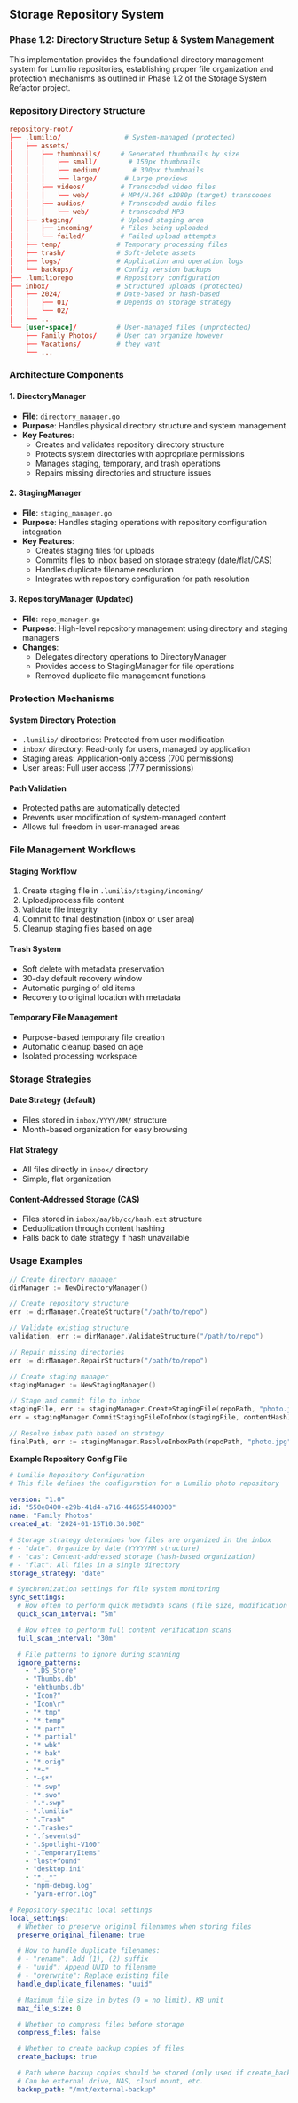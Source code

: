 ## Storage Repository System

### Phase 1.2: Directory Structure Setup & System Management

This implementation provides the foundational directory management system for Lumilio repositories, establishing proper file organization and protection mechanisms as outlined in Phase 1.2 of the Storage System Refactor project.

### Repository Directory Structure

```toml
repository-root/
├── .lumilio/                # System-managed (protected)
│   ├── assets/
│   │   ├── thumbnails/     # Generated thumbnails by size
│   │   │   ├── small/        # 150px thumbnails
│   │   │   ├── medium/        # 300px thumbnails
│   │   │   └── large/       # Large previews
│   │   ├── videos/         # Transcoded video files
│   │   │   └── web/        # MP4/H.264 ≤1080p (target) transcodes
│   │   ├── audios/         # Transcoded audio files
│   │   │   └── web/        # transcoded MP3
│   ├── staging/            # Upload staging area
│   │   ├── incoming/       # Files being uploaded
│   │   └── failed/         # Failed upload attempts
│   ├── temp/              # Temporary processing files
│   ├── trash/             # Soft-delete assets
│   ├── logs/              # Application and operation logs
│   └── backups/           # Config version backups
├── .lumiliorepo           # Repository configuration
├── inbox/                 # Structured uploads (protected)
│   ├── 2024/              # Date-based or hash-based
│   │   ├── 01/            # Depends on storage strategy
│   │   └── 02/
│   └── ...
└── [user-space]/          # User-managed files (unprotected)
    ├── Family Photos/     # User can organize however
    ├── Vacations/         # they want
    └── ...
```

### Architecture Components

#### 1. DirectoryManager
- **File**: `directory_manager.go`
- **Purpose**: Handles physical directory structure and system management
- **Key Features**:
  - Creates and validates repository directory structure
  - Protects system directories with appropriate permissions
  - Manages staging, temporary, and trash operations
  - Repairs missing directories and structure issues

#### 2. StagingManager
- **File**: `staging_manager.go`
- **Purpose**: Handles staging operations with repository configuration integration
- **Key Features**:
  - Creates staging files for uploads
  - Commits files to inbox based on storage strategy (date/flat/CAS)
  - Handles duplicate filename resolution
  - Integrates with repository configuration for path resolution

#### 3. RepositoryManager (Updated)
- **File**: `repo_manager.go`
- **Purpose**: High-level repository management using directory and staging managers
- **Changes**:
  - Delegates directory operations to DirectoryManager
  - Provides access to StagingManager for file operations
  - Removed duplicate file management functions

### Protection Mechanisms

#### System Directory Protection
- `.lumilio/` directories: Protected from user modification
- `inbox/` directory: Read-only for users, managed by application
- Staging areas: Application-only access (700 permissions)
- User areas: Full user access (777 permissions)

#### Path Validation
- Protected paths are automatically detected
- Prevents user modification of system-managed content
- Allows full freedom in user-managed areas

### File Management Workflows

#### Staging Workflow
1. Create staging file in `.lumilio/staging/incoming/`
2. Upload/process file content
3. Validate file integrity
4. Commit to final destination (inbox or user area)
5. Cleanup staging files based on age

#### Trash System
- Soft delete with metadata preservation
- 30-day default recovery window
- Automatic purging of old items
- Recovery to original location with metadata

#### Temporary File Management
- Purpose-based temporary file creation
- Automatic cleanup based on age
- Isolated processing workspace

### Storage Strategies

#### Date Strategy (default)
- Files stored in `inbox/YYYY/MM/` structure
- Month-based organization for easy browsing

#### Flat Strategy
- All files directly in `inbox/` directory
- Simple, flat organization

#### Content-Addressed Storage (CAS)
- Files stored in `inbox/aa/bb/cc/hash.ext` structure
- Deduplication through content hashing
- Falls back to date strategy if hash unavailable

### Usage Examples

```go
// Create directory manager
dirManager := NewDirectoryManager()

// Create repository structure
err := dirManager.CreateStructure("/path/to/repo")

// Validate existing structure
validation, err := dirManager.ValidateStructure("/path/to/repo")

// Repair missing directories
err := dirManager.RepairStructure("/path/to/repo")

// Create staging manager
stagingManager := NewStagingManager()

// Stage and commit file to inbox
stagingFile, err := stagingManager.CreateStagingFile(repoPath, "photo.jpg")
err = stagingManager.CommitStagingFileToInbox(stagingFile, contentHash)

// Resolve inbox path based on strategy
finalPath, err := stagingManager.ResolveInboxPath(repoPath, "photo.jpg", hash)
```

**Example Repository Config File**

```yaml
# Lumilio Repository Configuration
# This file defines the configuration for a Lumilio photo repository

version: "1.0"
id: "550e8400-e29b-41d4-a716-446655440000"
name: "Family Photos"
created_at: "2024-01-15T10:30:00Z"

# Storage strategy determines how files are organized in the inbox
# - "date": Organize by date (YYYY/MM structure)
# - "cas": Content-addressed storage (hash-based organization)
# - "flat": All files in a single directory
storage_strategy: "date"

# Synchronization settings for file system monitoring
sync_settings:
  # How often to perform quick metadata scans (file size, modification time)
  quick_scan_interval: "5m"

  # How often to perform full content verification scans
  full_scan_interval: "30m"

  # File patterns to ignore during scanning
  ignore_patterns:
    - ".DS_Store"
    - "Thumbs.db"
    - "ehthumbs.db"
    - "Icon?"
    - "Icon\r"
    - "*.tmp"
    - "*.temp"
    - "*.part"
    - "*.partial"
    - "*.wbk"
    - "*.bak"
    - "*.orig"
    - "*~"
    - "~$*"
    - "*.swp"
    - "*.swo"
    - ".*.swp"
    - ".lumilio"
    - ".Trash"
    - ".Trashes"
    - ".fseventsd"
    - ".Spotlight-V100"
    - ".TemporaryItems"
    - "lost+found"
    - "desktop.ini"
    - "*._*"
    - "npm-debug.log"
    - "yarn-error.log"

# Repository-specific local settings
local_settings:
  # Whether to preserve original filenames when storing files
  preserve_original_filename: true

  # How to handle duplicate filenames:
  # - "rename": Add (1), (2) suffix
  # - "uuid": Append UUID to filename
  # - "overwrite": Replace existing file
  handle_duplicate_filenames: "uuid"

  # Maximum file size in bytes (0 = no limit), KB unit
  max_file_size: 0

  # Whether to compress files before storage
  compress_files: false

  # Whether to create backup copies of files
  create_backups: true

  # Path where backup copies should be stored (only used if create_backups is true)
  # Can be external drive, NAS, cloud mount, etc.
  backup_path: "/mnt/external-backup"
```
